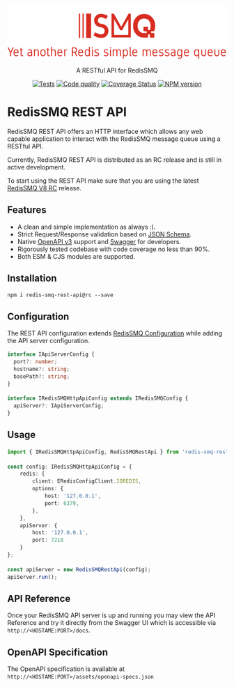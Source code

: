 <div align="center" style="text-align: center">
    <p><a href="https://github.com/weyoss/redis-smq-rest-api"><img alt="RedisSMQ" src="./logo.png?v=202312182134" /></a></p>
    <p>A RESTful API for RedisSMQ</p>
    <p>
       <a href="https://github.com/weyoss/redis-smq-rest-api/actions/workflows/tests.yml"><img src="https://github.com/weyoss/redis-smq-rest-api/actions/workflows/tests.yml/badge.svg" alt="Tests" style="max-width:100%;" /></a>
       <a href="https://github.com/weyoss/redis-smq-rest-api/actions/workflows/codeql.yml" rel="nofollow"><img src="https://github.com/weyoss/redis-smq-rest-api/actions/workflows/codeql.yml/badge.svg" alt="Code quality" /></a>
       <a href="https://codecov.io/github/weyoss/redis-smq-rest-api?branch=master" rel="nofollow"><img src="https://img.shields.io/codecov/c/github/weyoss/redis-smq-rest-api" alt="Coverage Status" /></a>
       <a href="https://npmjs.org/package/redis-smq-rest-api" rel="nofollow"><img src="https://img.shields.io/npm/v/redis-smq-rest-api.svg" alt="NPM version" /></a>
    </p>
</div>

# RedisSMQ REST API

RedisSMQ REST API offers an HTTP interface which allows any web capable application to interact with the RedisSMQ 
message queue using a RESTful API.

Currently, RedisSMQ REST API is distributed as an RC release and is still in active development.

To start using the REST API make sure that you are using the latest [RedisSMQ V8 RC](https://github.com/weyoss/redis-smq) release.

## Features

- A clean and simple implementation as always :).
- Strict Request/Response validation based on [JSON Schema](https://json-schema.org/).
- Native [OpenAPI v3](https://www.openapis.org/) support and [Swagger](https://swagger.io/) for developers.
- Rigorously tested codebase with code coverage no less than 90%.
- Both ESM & CJS modules are supported.

## Installation

```shell
npm i redis-smq-rest-api@rc --save
```

## Configuration

The REST API configuration extends [RedisSMQ Configuration](https://github.com/weyoss/redis-smq/blob/master/docs/configuration.md) 
while adding the API server configuration.

```typescript
interface IApiServerConfig {
  port?: number;
  hostname?: string;
  basePath?: string;
}

interface IRedisSMQHttpApiConfig extends IRedisSMQConfig {
  apiServer?: IApiServerConfig;
}
```

## Usage

```typescript
import { IRedisSMQHttpApiConfig, RedisSMQRestApi } from 'redis-smq-rest-api';

const config: IRedisSMQHttpApiConfig = {
    redis: {
        client: ERedisConfigClient.IOREDIS,
        options: {
            host: '127.0.0.1',
            port: 6379,
        },
    },
    apiServer: {
        host: '127.0.0.1',
        port: 7210
    }
};

const apiServer = new RedisSMQRestApi(config);
apiServer.run();
```

## API Reference

Once your RedisSMQ API server is up and running you may view the API Reference and try it directly from 
the Swagger UI which is accessible via `http://<HOSTAME:PORT>/docs`.

## OpenAPI Specification

The OpenAPI specification is available at `http://<HOSTAME:PORT>/assets/openapi-specs.json`